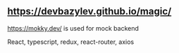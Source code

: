 ## https://devbazylev.github.io/magic/

https://mokky.dev/  is used for mock backend

React, typescript, redux, react-router, axios
